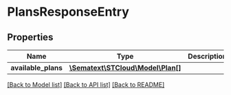 # PlansResponseEntry

## Properties
| Name                | Type                                          | Description | Notes      |
| ------------------- | --------------------------------------------- | ----------- | ---------- |
| **available_plans** | [**\Sematext\STCloud\Model\Plan[]**](Plan.md) |             | [optional] |

[[Back to Model list]](../../README.md#documentation-for-models) [[Back to API list]](../../README.md#documentation-for-api-endpoints) [[Back to README]](../../README.md)
